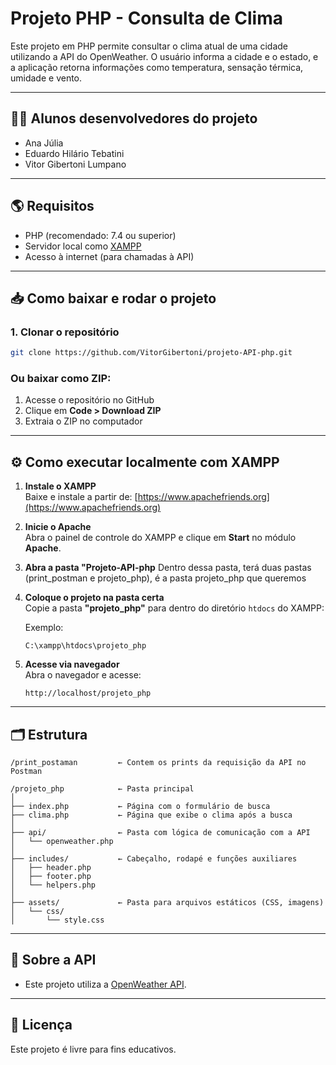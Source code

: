 
# Projeto PHP - Consulta de Clima

Este projeto em PHP permite consultar o clima atual de uma cidade utilizando a API do OpenWeather. O usuário informa a cidade e o estado, e a aplicação retorna informações como temperatura, sensação térmica, umidade e vento.

---

## 👩‍🎓 Alunos desenvolvedores do projeto

- Ana Júlia 
- Eduardo Hilário Tebatini
- Vitor Gibertoni Lumpano

---
## 🌎 Requisitos

- PHP (recomendado: 7.4 ou superior)
- Servidor local como [XAMPP](https://www.apachefriends.org/pt_br/index.html)
- Acesso à internet (para chamadas à API)

---

## 📥 Como baixar e rodar o projeto

### 1. Clonar o repositório

```bash
git clone https://github.com/VitorGibertoni/projeto-API-php.git
```

### Ou baixar como ZIP:

1. Acesse o repositório no GitHub  
2. Clique em **Code > Download ZIP**  
3. Extraia o ZIP no computador

---
## ⚙️ Como executar localmente com XAMPP

1. **Instale o XAMPP**  
   Baixe e instale a partir de: [https://www.apachefriends.org](https://www.apachefriends.org)

2. **Inicie o Apache**  
   Abra o painel de controle do XAMPP e clique em **Start** no módulo **Apache**.

3. **Abra a pasta "Projeto-API-php**
   Dentro dessa pasta, terá duas pastas (print_postman e projeto_php), é a pasta projeto_php que queremos

4. **Coloque o projeto na pasta certa**  
   Copie a pasta **"projeto_php"** para dentro do diretório `htdocs` do XAMPP:
   
   Exemplo:
   ```
   C:\xampp\htdocs\projeto_php
   ```

5. **Acesse via navegador**  
   Abra o navegador e acesse:
   ```
   http://localhost/projeto_php
   ```

---

## 🗂️ Estrutura

```
/print_postaman         ← Contem os prints da requisição da API no Postman

/projeto_php            ← Pasta principal
│
├── index.php           ← Página com o formulário de busca
├── clima.php           ← Página que exibe o clima após a busca
│
├── api/                ← Pasta com lógica de comunicação com a API
│   └── openweather.php
│
├── includes/           ← Cabeçalho, rodapé e funções auxiliares
│   ├── header.php
│   ├── footer.php
│   └── helpers.php
│
├── assets/             ← Pasta para arquivos estáticos (CSS, imagens)
│   └── css/
│       └── style.css
```

---

## 🔐 Sobre a API

- Este projeto utiliza a [OpenWeather API](https://openweathermap.org/api).

---


## 📄 Licença

Este projeto é livre para fins educativos.
